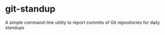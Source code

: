 # git-standup
A simple command-line utility to report commits of Git repositories for daily standups
